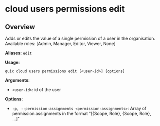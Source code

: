 # cloud users permissions edit

## Overview

Adds or edits the value of a single permission of a user in the organisation. Available roles: [Admin, Manager, Editor, Viewer, None]

**Aliases:** `edit`

**Usage:**

```
quix cloud users permissions edit [<user-id>] [options]
```

**Arguments:**

- `<user-id>`: id of the user

**Options:**

- `-p, --permission-assignments <permission-assignments>`: Array of permission assignments in the format "[{Scope, Role}, {Scope, Role}, ...]"

